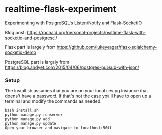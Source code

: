 # realtime-flask-experiment
Experimenting with PostgreSQL's Listen/Notify and Flask-SocketIO

Blog post: https://rochard.org/personal-projects/realtime-flask-with-socketio-and-postgresql/

Flask part is largely from https://github.com/lukeyeager/flask-sqlalchemy-socketio-demo

PostgreSQL part is largely from https://blog.andyet.com/2015/04/06/postgres-pubsub-with-json/


### Setup
The install.sh assumes that you are on your local dev pg instance that doens't have a password. If that's not the case you'll have to open up a terminal and modify the commands as needed.
```
bash install.sh
python manage.py runserver
python manage.py add
python manage.py update
Open your browser and navigate to localhost:5001
```

